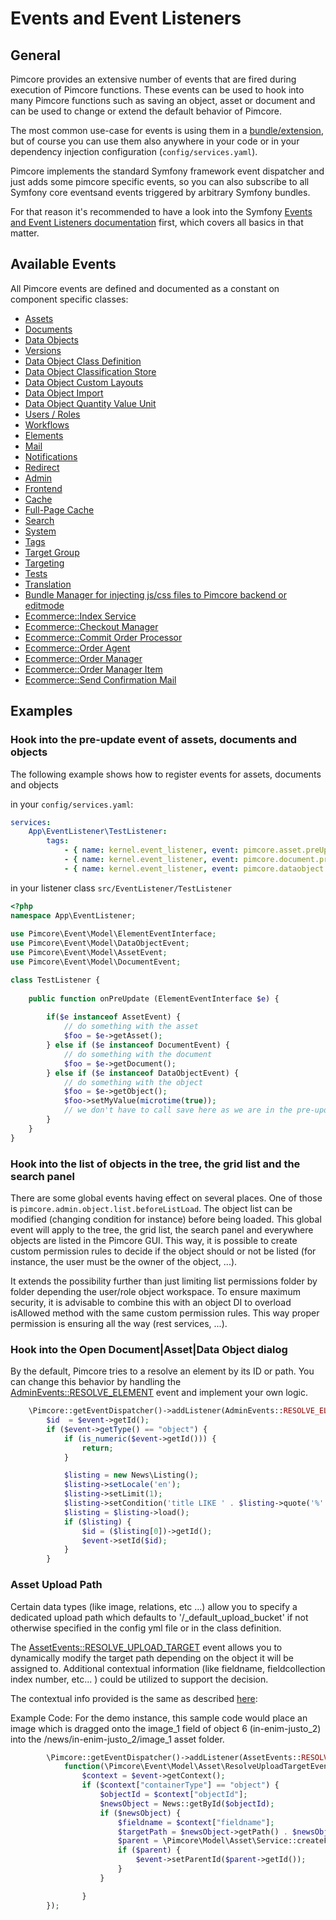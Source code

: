 # Events and Event Listeners

## General

Pimcore provides an extensive number of events that are fired during execution of Pimcore functions. These events can be 
used to hook into many Pimcore functions such as saving an object, asset or document and can be used to change or extend 
the default behavior of Pimcore.

The most common use-case for events is using them in a [bundle/extension](13_Bundle_Developers_Guide/06_Event_Listener_UI.md), but 
of course you can use them also anywhere in your code or in your dependency injection configuration (`config/services.yaml`). 

Pimcore implements the standard Symfony framework event dispatcher and just adds some pimcore specific events, 
so you can also subscribe to all Symfony core eventsand events triggered by arbitrary Symfony bundles. 

For that reason it's recommended to have a look into the Symfony [Events and Event Listeners documentation](https://symfony.com/doc/5.2/event_dispatcher.html)
first, which covers all basics in that matter. 

## Available Events

All Pimcore events are defined and documented as a constant on component specific classes: 
- [Assets](https://github.com/pimcore/pimcore/blob/10.x/lib/Event/AssetEvents.php)
- [Documents](https://github.com/pimcore/pimcore/blob/10.x/lib/Event/DocumentEvents.php)
- [Data Objects](https://github.com/pimcore/pimcore/blob/10.x/lib/Event/DataObjectEvents.php)
- [Versions](https://github.com/pimcore/pimcore/blob/10.x/lib/Event/VersionEvents.php)
- [Data Object Class Definition](https://github.com/pimcore/pimcore/blob/10.x/lib/Event/DataObjectClassDefinitionEvents.php)
- [Data Object Classification Store](https://github.com/pimcore/pimcore/blob/10.x/lib/Event/DataObjectClassificationStoreEvents.php)
- [Data Object Custom Layouts](https://github.com/pimcore/pimcore/blob/10.x/lib/Event/DataObjectCustomLayoutEvents.php)
- [Data Object Import](https://github.com/pimcore/pimcore/blob/10.x/lib/Event/DataObjectImportEvents.php)
- [Data Object Quantity Value Unit](https://github.com/pimcore/pimcore/blob/10.x/lib/Event/DataObjectQuantityValueEvents.php)
- [Users / Roles](https://github.com/pimcore/pimcore/blob/10.x/lib/Event/UserRoleEvents.php)
- [Workflows](https://github.com/pimcore/pimcore/blob/10.x/lib/Event/WorkflowEvents.php)
- [Elements](https://github.com/pimcore/pimcore/blob/10.x/lib/Event/ElementEvents.php)
- [Mail](https://github.com/pimcore/pimcore/blob/10.x/lib/Event/MailEvents.php)
- [Notifications](https://github.com/pimcore/pimcore/blob/10.x/lib/Event/NotificationEvents.php)
- [Redirect](https://github.com/pimcore/pimcore/blob/10.x/lib/Event/RedirectEvents.php)
- [Admin](https://github.com/pimcore/pimcore/blob/10.x/lib/Event/AdminEvents.php)
- [Frontend](https://github.com/pimcore/pimcore/blob/10.x/lib/Event/FrontendEvents.php)
- [Cache](https://github.com/pimcore/pimcore/blob/10.x/lib/Event/CoreCacheEvents.php)
- [Full-Page Cache](https://github.com/pimcore/pimcore/blob/10.x/lib/Event/FullPageCacheEvents.php)
- [Search](https://github.com/pimcore/pimcore/blob/10.x/lib/Event/SearchBackendEvents.php)
- [System](https://github.com/pimcore/pimcore/blob/10.x/lib/Event/SystemEvents.php)
- [Tags](https://github.com/pimcore/pimcore/blob/10.x/lib/Event/TagEvents.php)
- [Target Group](https://github.com/pimcore/pimcore/blob/10.x/lib/Event/TargetGroupEvents.php)
- [Targeting](https://github.com/pimcore/pimcore/blob/10.x/lib/Event/TargetingEvents.php)
- [Tests](https://github.com/pimcore/pimcore/blob/10.x/lib/Event/TestEvents.php)
- [Translation](https://github.com/pimcore/pimcore/blob/10.x/lib/Event/TranslationEvents.php)
- [Bundle Manager for injecting js/css files to Pimcore backend or editmode](https://github.com/pimcore/pimcore/blob/10.x/lib/Event/BundleManagerEvents.php)
- [Ecommerce::Index Service](https://github.com/pimcore/pimcore/blob/10.x/lib/Event/Ecommerce/IndexServiceEvents.php)
- [Ecommerce::Checkout Manager](https://github.com/pimcore/pimcore/blob/10.x/lib/Event/Ecommerce/CheckoutManagerEvents.php)
- [Ecommerce::Commit Order Processor](https://github.com/pimcore/pimcore/blob/10.x/lib/Event/Ecommerce/CommitOrderProcessorEvents.php)
- [Ecommerce::Order Agent](https://github.com/pimcore/pimcore/blob/10.x/lib/Event/Ecommerce/OrderAgentEvents.php)
- [Ecommerce::Order Manager](https://github.com/pimcore/pimcore/blob/10.x/lib/Event/Ecommerce/OrderManagerEvents.php)
- [Ecommerce::Order Manager Item](https://github.com/pimcore/pimcore/blob/10.x/lib/Event/Ecommerce/CheckoutManagerItemEvents.php)
- [Ecommerce::Send Confirmation Mail](https://github.com/pimcore/pimcore/blob/10.x/lib/Event/Ecommerce/SendConfirmationMailEvents.php)

## Examples

### Hook into the pre-update event of assets, documents and objects
The following example shows how to register events for assets, documents and objects 

in your `config/services.yaml`: 
```yaml
services:
    App\EventListener\TestListener:
        tags:
            - { name: kernel.event_listener, event: pimcore.asset.preUpdate, method: onPreUpdate }
            - { name: kernel.event_listener, event: pimcore.document.preUpdate, method: onPreUpdate }
            - { name: kernel.event_listener, event: pimcore.dataobject.preUpdate, method: onPreUpdate }
```

in your listener class `src/EventListener/TestListener`
```php
<?php
namespace App\EventListener;
  
use Pimcore\Event\Model\ElementEventInterface;
use Pimcore\Event\Model\DataObjectEvent;
use Pimcore\Event\Model\AssetEvent;
use Pimcore\Event\Model\DocumentEvent;

class TestListener {
     
    public function onPreUpdate (ElementEventInterface $e) {
       
        if($e instanceof AssetEvent) {
            // do something with the asset
            $foo = $e->getAsset(); 
        } else if ($e instanceof DocumentEvent) {
            // do something with the document
            $foo = $e->getDocument(); 
        } else if ($e instanceof DataObjectEvent) {
            // do something with the object
            $foo = $e->getObject(); 
            $foo->setMyValue(microtime(true));
            // we don't have to call save here as we are in the pre-update event anyway ;-) 
        }
    }
}
```

### Hook into the list of objects in the tree, the grid list and the search panel

There are some global events having effect on several places. One of those is `pimcore.admin.object.list.beforeListLoad`.
The object list can be modified (changing condition for instance) before being loaded. This global event will apply to the tree, the grid list, the search panel and everywhere objects are listed in the Pimcore GUI.
This way, it is possible to create custom permission rules to decide if the object should or not be listed (for instance, the user must be the owner of the object, ...).

It extends the possibility further than just limiting list permissions folder by folder depending the user/role object workspace.
To ensure maximum security, it is advisable to combine this with an object DI to overload isAllowed method with the same custom permission rules. This way proper permission is ensuring all the way (rest services, ...).

### Hook into the Open Document|Asset|Data Object dialog

By the default, Pimcore tries to a resolve an element by its ID or path.
You can change this behavior by handling the [AdminEvents::RESOLVE_ELEMENT](https://github.com/pimcore/pimcore/blob/10.x/lib/Event/AdminEvents.php) event
and implement your own logic.

```php
    \Pimcore::getEventDispatcher()->addListener(AdminEvents::RESOLVE_ELEMENT, function(ResolveElementEvent $event) {
        $id  = $event->getId();
        if ($event->getType() == "object") {
            if (is_numeric($event->getId())) {
                return;
            }

            $listing = new News\Listing();
            $listing->setLocale('en');
            $listing->setLimit(1);
            $listing->setCondition('title LIKE ' . $listing->quote('%' . $id . '%'));
            $listing = $listing->load();
            if ($listing) {
                $id = ($listing[0])->getId();
                $event->setId($id);
            }
        }               
```

### Asset Upload Path

Certain data types (like image, relations, etc ...) allow you to specify a dedicated upload path which defaults 
to '/_default_upload_bucket' if not otherwise specified in the config yml file or in the class definition.

The [AssetEvents::RESOLVE_UPLOAD_TARGET](https://github.com/pimcore/pimcore/blob/10.x/lib/Event/AssetEvents.php) event
allows you to dynamically modify the target path depending on the object it will be assigned to. 
Additional contextual information (like fieldname, fieldcollection index number, etc... ) could be utilized to
support the decision.

The contextual info provided is the same as described [here](../05_Objects/01_Object_Classes/01_Data_Types/10_Calculated_Value_Type.md):

Example Code: For the demo instance, this sample code would place an image which is dragged onto the image_1 field of object 6 (in-enim-justo_2)
into the /news/in-enim-justo_2/image_1 asset folder.

```php
        \Pimcore::getEventDispatcher()->addListener(AssetEvents::RESOLVE_UPLOAD_TARGET,
            function(\Pimcore\Event\Model\Asset\ResolveUploadTargetEvent $event) {
                $context = $event->getContext();
                if ($context["containerType"] == "object") {
                    $objectId = $context["objectId"];
                    $newsObject = News::getById($objectId);
                    if ($newsObject) {
                        $fieldname = $context["fieldname"];
                        $targetPath = $newsObject->getPath() . $newsObject->getKey() . "/" . $fieldname;
                        $parent = \Pimcore\Model\Asset\Service::createFolderByPath($targetPath);
                        if ($parent) {
                            $event->setParentId($parent->getId());
                        }
                    }

                }
        });
```  